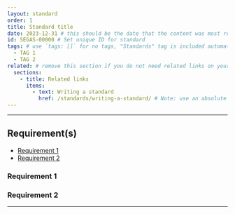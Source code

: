 ```yaml
---
layout: standard
order: 1
title: Standard title
date: 2023-12-31 # this should be the date that the content was most recently amended or formally reviewed
id: SEGAS-00000 # Set unique ID for standard
tags: # use `tags: []` for no tags, "Standards" tag is included automatically
  - TAG 1
  - TAG 2
related: # remove this section if you do not need related links on your page
  sections:
    - title: Related links
      items:
        - text: Writing a standard
          href: /standards/writing-a-standard/ # Note: use an absolute link from the site home page
---
```


<!-- Standard description -->

<!-- 
# Notes on using links

Internal links need to follow this format:
[link text to internal page]({{ '/standards/writing-a-standard/' | url }})
Note the use of the `url` filter. This ensures the link is appended to the base URL of the webpage correctly.

External links follow standard markdown formatting:
[link text to external page](https://example.com)
-->

---

## Requirement(s)

<!-- Populate list for each requirement (there can be more than 2)-->

- [Requirement 1](#requirement-1)
- [Requirement 2](#requirement-2)

### Requirement 1

<!-- Requirement description text -->

### Requirement 2

<!-- Requirement description text -->

---
